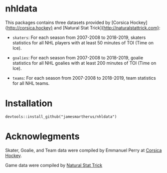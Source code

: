 # nhldata

This packages contains three datasets provided by [Corsica Hockey]{http://corsica.hockey} and [Natural Stat Trick]{http://naturalstattrick.com}:

- `skaters`: For each season from 2007-2008 to 2018-2019, skaters statistics for all NHL players with at least 50 minutes of TOI (Time on Ice). 

- `goalies`: For each season from 2007-2008 to 2018-2019, goalie statistics for all NHL goalies with at least 200 minutes of TOI (Time on Ice).

- `teams`: For each season from 2007-2008 to 2018-2019, team statistics for all NHL teams.

# Installation

```
devtools::install_github("jamesmartherus/nhldata")
```

# Acknowlegments

Skater, Goalie, and Team data were compiled by Emmanuel Perry at [Corsica Hockey](http://corsica.hockey).

Game data were compiled by [Natural Stat Trick](http://naturalstattrick.com)

